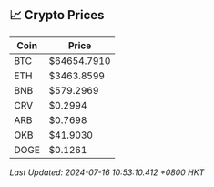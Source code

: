 ## 📈 Crypto Prices

| Coin | Price |
| ---- | ----- |
| BTC | $64654.7910 |
| ETH | $3463.8599 |
| BNB | $579.2969 |
| CRV | $0.2994 |
| ARB | $0.7698 |
| OKB | $41.9030 |
| DOGE | $0.1261 |

_Last Updated: 2024-07-16 10:53:10.412 +0800 HKT_